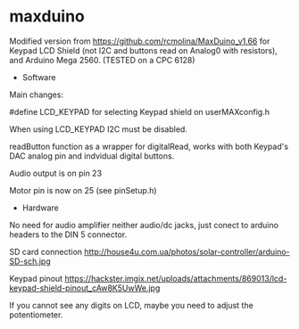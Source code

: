 
# maxduino

Modified version from https://github.com/rcmolina/MaxDuino_v1.66 for Keypad LCD Shield (not I2C and buttons read on Analog0 with resistors), and Arduino Mega 2560.
(TESTED on a CPC 6128)


- Software

Main changes: 

#define LCD_KEYPAD for selecting Keypad shield on userMAXconfig.h

When using LCD_KEYPAD I2C must be disabled.

readButton function as a wrapper for digitalRead, works with both Keypad's DAC analog pin and indvidual digital buttons.

Audio output is on pin 23

Motor pin is now on 25 (see pinSetup.h)

- Hardware

No need for audio amplifier neither audio/dc jacks, just conect to arduino headers to the DIN 5 connector.

SD card connection
http://house4u.com.ua/photos/solar-controller/arduino-SD-sch.jpg

Keypad pinout
https://hackster.imgix.net/uploads/attachments/869013/lcd-keypad-shield-pinout_cAw8K5UwWe.jpg

If you cannot see any digits on LCD, maybe you need to adjust the potentiometer.
